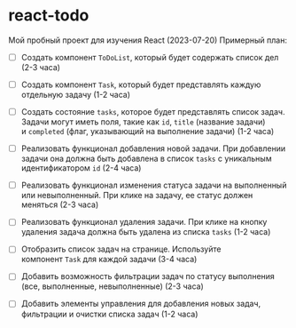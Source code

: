 # react-todo

Мой пробный проект для изучения React (2023-07-20)
Примерный план:

- [ ] Создать компонент `ToDoList`, который будет содержать список дел (2-3 часа)

- [ ] Создать компонент `Task`, который будет представлять каждую отдельную задачу (1-2 часа)

- [ ] Создать состояние `tasks`, которое будет представлять список задач. Задачи могут иметь поля, такие как `id`, `title` (название задачи) и `completed` (флаг, указывающий на выполнение задачи) (1-2 часа)

- [ ] Реализовать функционал добавления новой задачи. При добавлении задачи она должна быть добавлена в список `tasks` с уникальным идентификатором `id` (2-4 часа)

- [ ] Реализовать функционал изменения статуса задачи на выполненный или невыполненный. При клике на задачу, ее статус должен меняться (2-3 часа)

- [ ] Реализовать функционал удаления задачи. При клике на кнопку удаления задача должна быть удалена из списка `tasks` (1-2 часа)

- [ ] Отобразить список задач на странице. Используйте компонент `Task` для каждой задачи (3-4 часа)

- [ ] Добавить возможность фильтрации задач по статусу выполнения (все, выполненные, невыполненные) (2-3 часа)

- [ ] Добавить элементы управления для добавления новых задач, фильтрации и очистки списка задач (1-2 часа)